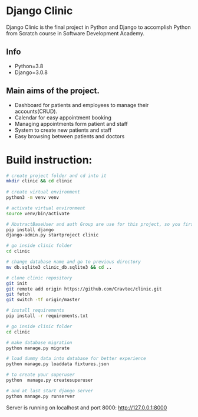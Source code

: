 # Django Clinic
Django Clinic is the final project in Python and Django to accomplish Python from Scratch course in Software Development Academy.

## Info

* Python=3.8
* Django=3.0.8

## Main aims of the project.

* Dashboard for patients and employees to manage their accounts(CRUD).
* Calendar for easy appointment booking
* Managing appointments form patient and staff
* System to create new patients and staff
* Easy browsing between patients and doctors


# Build instruction:

```bash
# create project folder and cd into it
mkdir clinic && cd clinic
 
# create virtual environment
python3 -m venv venv

# activate virtual environment
source venv/bin/activate

# AbstractBaseUser and auth Group are use for this project, so you first have to create django project and auth database
pip install django
django-admin.py startproject clinic

# go inside clinic folder
cd clinic

# change database name and go to previous directory
mv db.sqlite3 clinic_db.sqlite3 && cd ..

# clone clinic repository
git init
git remote add origin https://github.com/Cravtec/clinic.git
git fetch
git switch -tf origin/master

# install requirements
pip install -r requirements.txt

# go inside clinic folder
cd clinic

# make database migration
python manage.py migrate

# load dummy data into database for better experience
python manage.py loaddata fixtures.json

# to create your superuser
python  manage.py createsuperuser

# and at last start django server
python manage.py runserver
```

Server is running on localhost and port 8000:
http://127.0.0.1:8000
